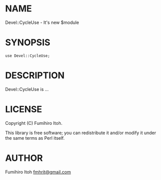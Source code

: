 # NAME

Devel::CycleUse - It's new $module

# SYNOPSIS

    use Devel::CycleUse;

# DESCRIPTION

Devel::CycleUse is ...

# LICENSE

Copyright (C) Fumihiro Itoh.

This library is free software; you can redistribute it and/or modify
it under the same terms as Perl itself.

# AUTHOR

Fumihiro Itoh <fmhrit@gmail.com>
